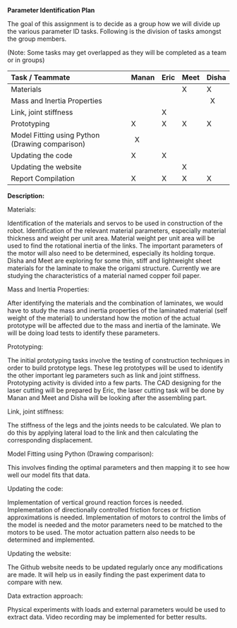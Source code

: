 ﻿**Parameter Identification Plan**

The goal of this assignment is to decide as a group how we will divide up the various parameter ID tasks. Following is the division of tasks amongst the group members.

(Note: Some tasks may get overlapped as they will be completed as a team or in groups)



|**Task / Teammate**|**Manan**|**Eric**|**Meet**|**Disha**|
| :- | :- | :- | :- | :- |
|Materials| | |X|X|
|Mass and Inertia Properties|| | |` `X|
|Link, joint stiffness| |X| | |
|Prototyping|X|X|X|X|
|Model Fitting using Python (Drawing comparison)|` `X| | ||
|Updating the code|X|X| | |
|Updating the website| | |X| |
|Report Compilation |X|X|X|X|














**Description:**

Materials:

Identification of the materials and servos to be used in construction of the robot. Identification of the relevant material parameters, especially material thickness and weight per unit area. Material weight per unit area will be used to find the rotational inertia of the links. The important parameters of the motor will also need to be determined, especially its holding torque. Disha and Meet are exploring for some thin, stiff and lightweight sheet materials for the laminate to make the origami structure. Currently we are studying the characteristics of a material named copper foil paper.

Mass and Inertia Properties:

After identifying the materials and the combination of laminates, we would have to study the mass and inertia properties of the laminated material (self weight of the material) to understand how the motion of the actual prototype will be affected due to the mass and inertia of the laminate. We will be doing load tests to identify these parameters.

Prototyping:

The initial prototyping tasks involve the testing of construction techniques in order to build prototype legs. These leg prototypes will be used to identify the other important leg parameters such as link and joint stiffness. Prototyping activity is divided into a few parts. The CAD designing for the laser cutting will be prepared by Eric, the laser cutting task will be done by Manan and Meet and Disha will be looking after the assembling part.  

Link, joint stiffness:

The stiffness of the legs and the joints needs to be calculated. We plan to do this by applying lateral load to the link and then calculating the corresponding displacement.

Model Fitting using Python (Drawing comparison):

This involves finding the optimal parameters and then mapping it to see how well our model fits that data.  

Updating the code:

Implementation of vertical ground reaction forces is needed. Implementation of directionally controlled friction forces or friction approximations is needed. Implementation of motors to control the limbs of the model is needed and the motor parameters need to be matched to the motors to be used. The motor actuation pattern also needs to be determined and implemented.

Updating the website:

The Github website needs to be updated regularly once any modifications are made. It will help us in easily finding the past experiment data to compare with new.  

Data extraction approach:

Physical experiments with loads and external parameters would be used to extract data. Video recording may be implemented for better results. 
